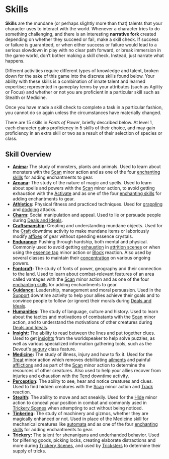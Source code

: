 # Skills

**Skills** are the mundane (or perhaps slightly more than that) talents that your character uses to interact with the world. Whenever a character tries to do something challenging, and there is an interesting **narrative fork** created depending on whether they succeed or fail, make a skill check. If success or failure is guaranteed, or when either success or failure would lead to a serious slowdown in play with no clear path forward, or break immersion in the game world, don’t bother making a skill check. Instead, just narrate what happens.

Different activities require different types of knowledge and talent, broken down for the sake of this game into the discrete skills found below. Your ability with these skills is a combination of innate talent and learned expertise; represented in gameplay terms by your attributes (such as Agility or Focus) and whether or not you are proficient in a particular skill such as Stealth or Medicine.

Once you have made a skill check to complete a task in a particular fashion, you cannot do so again unless the circumstances have materially changed.

There are 15 skills in _Fonts of Power_, briefly described below. At level 1, each character gains proficiency in 5 skills of their choice, and may gain proficiency in an extra skill or two as a result of their selection of species or class.

## Skill Overview 

- **[Anima](./skill-descriptions.md?id=anima):** The study of monsters, plants and animals. Used to learn about monsters with the [Scan](../combat/acting-in-combat/minor-actions.md?id=scan) minor action and as one of the four [enchanting skills](../downtime-activities.md?id=enchanting-skill-checks) for adding enchantments to gear.
- **[Arcana](./skill-descriptions.md?id=arcana):** The study of the nature of magic and spells. Used to learn about spells and powers with the [Scan](../combat/acting-in-combat/minor-actions.md?id=scan) minor action, to avoid getting exhaustion with the [Activate](../combat/acting-in-combat/minor-actions.md?id=activate) and as one of the four [enchanting skills](../downtime-activities.md?id=enchanting-skill-checks) for adding enchantments to gear.
- **[Athletics](./skill-descriptions.md?id=athletics):** Physical fitness and practiced techniques. Used for [grappling](../combat/acting-in-combat/major-actions.md?id=grapple) and [dodging](../combat/acting-in-combat/reactions.md?id=dodge) attacks.
- **[Charm](./skill-descriptions.md?id=charm):** Social manipulation and appeal. Used to lie or persuade people during [Deals and Ideals](../scenes/deals-and-ideals.md?id=deception).
- **[Craftsmanship](./skill-descriptions.md?id=craftsmanship):** Creating and understanding mundane objects. Used for the [Craft](../downtime-activities.md?id=craft) downtime activity to make mundane items or laboriously modify [affixes](../../character-options/gear/creating-gear.md) of gear without spending essence crystals.
- **[Endurance](./skill-descriptions.md?id=endurance):** Pushing through hardship, both mental and physical. Commonly used to avoid getting [exhaustion](../resources-and-resting/README.md?id=exhaustion) in [attrition scenes](../scenes/attrition-scenes.md) or when using the [essence tap](../combat/acting-in-combat/minor-actions.md?essence-tap) minor action or [Block](../combat/acting-in-combat/reactions.md?id=block) reaction. Also used by several classes to maintain their [concentration](../combat/tactical-mechanics.md?id=concentration) on various ongoing powers.
- **[Fontcraft](./skill-descriptions.md?id=fontcraft):** The study of fonts of power, geography and their connection to the land. Used to learn about combat-relevant features of an area called vantages with the [Scan](../combat/acting-in-combat/minor-actions.md?id=scan) minor action and as one of the four [enchanting skills](../downtime-activities.md?id=enchanting-skill-checks) for adding enchantments to gear.
- **[Guidance](./skill-descriptions.md?id=guidance):** Leadership, management and moral persuasion. Used in the [Support](../downtime-activities.md?id=support) downtime activity to help your allies achieve their goals and to convince people to follow (or ignore) their morals during [Deals and Ideals](../scenes/deals-and-ideals.md?id=moral-appeal).
- **[Humanities](./skill-descriptions.md?id=humanities):** The study of language, culture and history. Used to learn about the tactics and motivations of combatants with the [Scan](../combat/acting-in-combat/minor-actions.md?id=scan) minor action, and to understand the motivations of other creatures during [Deals and Ideals](../scenes/deals-and-ideals.md?id=ethnography).
- **[Insight](./skill-descriptions.md?id=insight):** The ability to read between the lines and put together clues. Used to get [insights](../narrative-mechanics/insights.md) from the worldspeaker to help solve puzzles, as well as various specialized information gathering tools, such as the Devout's [augury](../../character-options/classes/devout.md?id=augury) class feature.
- **[Medicine](./skill-descriptions.md?id=medicine):** The study of illness, injury and how to fix it. Used for the [Treat](../combat/acting-in-combat/minor-actions.md?id=treat) minor action which removes debilitating [ailments](../conditions/ailments.md) and painful [afflictions](../conditions/afflictions.md) and as part of the [Scan](../combat/acting-in-combat/minor-actions.md?id=scan) minor action to determine the resources of other creatures. Also used to help your allies recover from injuries and exhaustion with the [Tend](../downtime-activities.md?id=tend) downtime activity.
- **[Perception](./skill-descriptions.md?id=perception):** The ability to see, hear and notice creatures and clues. Used to find hidden creatures with the [Scan](../combat/acting-in-combat/minor-actions.md?id=scan) minor action and [Track](../combat/acting-in-combat/reactions.md?id=track) reaction.
- **[Stealth](./skill-descriptions.md?id=stealth):** The ability to move and act sneakily. Used for the [Hide](../combat/acting-in-combat/minor-actions.md?id=hide) minor action to conceal your position in combat and commonly used in [Trickery Scenes](../scenes/trickery-scenes.md) when attempting to act without being noticed.
- **[Tinkering](./skill-descriptions.md?id=tinkering):** The study of machinery and gizmos, whether they are magically enhanced or not. Used in place of the Medicine skill for mechanical creatures like [automata](../../character-options/species/automaton.md) and as one of the four [enchanting skills](../downtime-activities.md?id=enchanting-skill-checks) for adding enchantments to gear.
- **[Trickery](./skill-descriptions.md?id=trickery):** The talent for shenanigans and underhanded behavior. Used for pilfering goods, picking locks, creating elaborate distractions and more during [Trickery Scenes](../scenes/trickery-scenes.md), and used by [Tricksters](../../character-options/powers/trickster.md) to determine their supply of tricks.
